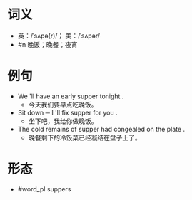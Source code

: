 # 词义
- 英：/ˈsʌpə(r)/； 美：/ˈsʌpər/
- #n 晚饭；晚餐；夜宵
# 例句
- We 'll have an early supper tonight .
	- 今天我们要早点吃晚饭。
- Sit down ─ I 'll fix supper for you .
	- 坐下吧，我给你做晚饭。
- The cold remains of supper had congealed on the plate .
	- 晚餐剩下的冷饭菜已经凝结在盘子上了。
# 形态
- #word_pl suppers
